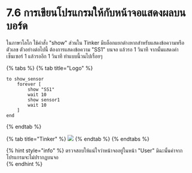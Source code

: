 # 7.6 การเขียนโปรแกรมให้กับหน้าจอแสดงผลบนบอร์ด

ในภาษาโลโก ใช้คำสั่ง "show" ส่วนใน Tinker มีบล็อกแยกต่างหากสำหรับแสดงข้อความหรือตัวเลข ตัวอย่างต่อไปนี้ ต้องการแสดงข้อความ "SS1" บนจอ แล้วรอ 1 วินาที จากนั้นแสดงค่าเซ็นเซอร์ 1 แล้วรออีก 1 วินาที ทำแบบนี้วนไปเรื่อยๆ

{% tabs %}
{% tab title="Logo" %}
```text
to show_sensor
    forever [ 
        show "SS1"
        wait 10 
        show sensor1
        wait 10 
    ]
end
```
{% endtab %}

{% tab title="Tinker" %}
![](https://lh3.googleusercontent.com/9Amo9QLjZEYv0OXgwKuLqudoKyjiTwBqSvfqJdBLFJNHFevZbO1Ef9aQqdnuhZzM-iYuYXb8xcqdRLqTsYbJ3mHUYIoa2H-7vNkYH9lZ3v5DPX_HNS-yWf8I9-q7orZeCoAYw6oS)
{% endtab %}
{% endtabs %}

{% hint style="info" %}
ตรวจสอบให้แน่ใจว่าหน้าจออยู่ในหน้า "User" มิฉะนั้นค่าจากโปรแกรมจะไม่ปรากฏบนจอ[  
](https://docs.gogoboard.cf/th/programming/5_program_control.html)
{% endhint %}


